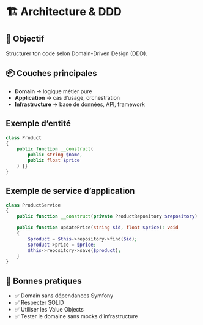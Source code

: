 # 🏗️ Architecture & DDD
## 🎯 Objectif
Structurer ton code selon Domain-Driven Design (DDD).

## 📦 Couches principales
- **Domain** → logique métier pure  
- **Application** → cas d’usage, orchestration  
- **Infrastructure** → base de données, API, framework  

## Exemple d’entité
```php
class Product
{
    public function __construct(
        public string $name,
        public float $price
    ) {}
}
```

## Exemple de service d’application
```php
class ProductService
{
    public function __construct(private ProductRepository $repository) {}

    public function updatePrice(string $id, float $price): void
    {
        $product = $this->repository->find($id);
        $product->price = $price;
        $this->repository->save($product);
    }
}
```

## 🧠 Bonnes pratiques
- ✅ Domain sans dépendances Symfony
- ✅ Respecter SOLID
- ✅ Utiliser les Value Objects
- ✅ Tester le domaine sans mocks d’infrastructure
